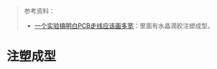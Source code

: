 > 参考资料：
>
> - [一个实验搞明白PCB走线应该画多宽](https://www.bilibili.com/video/BV1G34y1n7Eq)：里面有水晶滴胶注塑成型。

# 注塑成型

